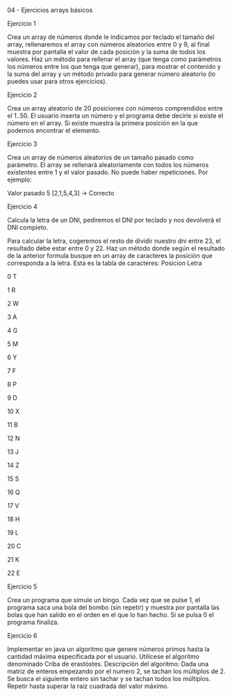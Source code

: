 04 - Ejercicios arrays básicos

Ejercicio 1

Crea un array de números donde le indicamos por teclado el tamaño del array, rellenaremos el array con números aleatorios entre 0 y 9, al final muestra por pantalla el valor de cada posición y la suma de todos los valores. Haz un método para rellenar el array (que tenga como parámetros los números entre los que tenga que generar), para mostrar el contenido y la suma del array y un método privado para generar número aleatorio (lo puedes usar para otros ejercicios).

Ejercicio 2

Crea un array aleatorio de 20 posiciones con números comprendidos entre el 1..50. El usuario inserta un número y el programa debe decirle si existe el número en el array. Si existe muestra la primera posición en la que podemos encontrar el elemento.

Ejercicio 3

Crea un array de números aleatorios de un tamaño pasado como parámetro. El array se rellenará aleatoriamente con todos los números existentes entre 1 y el valor pasado. No puede haber repeticiones. Por ejemplo:

Valor pasado 5
[2,1,5,4,3] -> Correcto

Ejercicio 4

Calcula la letra de un DNI, pediremos el DNI por teclado y nos devolverá el DNI completo.

Para calcular la letra, cogeremos el resto de dividir nuestro dni entre 23, el resultado debe estar entre 0 y 22. Haz un método donde según el resultado de la anterior formula busque en un array de caracteres la posición que corresponda a la letra. Esta es la tabla de caracteres:
Posicion	Letra

0	  T

1	  R

2	  W

3	  A

4	  G

5	  M

6	  Y

7	  F

8	  P

9	  D

10  X

11	B

12	N

13	J

14	Z

15	S

16	Q

17	V

18	H

19	L

20	C

21	K

22	E

Ejercicio 5

Crea un programa que simule un bingo. Cada vez que se pulse 1, el programa saca una bola del bombo (sin repetir) y muestra por pantalla las bolas que han salido en el orden en el que lo han hecho. Si se pulsa 0 el programa finaliza.

Ejercicio 6

Implementar en java un algoritmo que genere números primos hasta la cantidad máxima especificada por el usuario. Utilícese el algoritmo denominado Criba de erastóstes.
Descripción del algoritmo:
Dada una matriz de enteros empezando por el numero 2, se tachan los múltiplos de 2. Se busca el siguiente entero sin tachar y se tachan todos los múltiplos. Repetir hasta superar la raiz cuadrada del valor máximo.  
